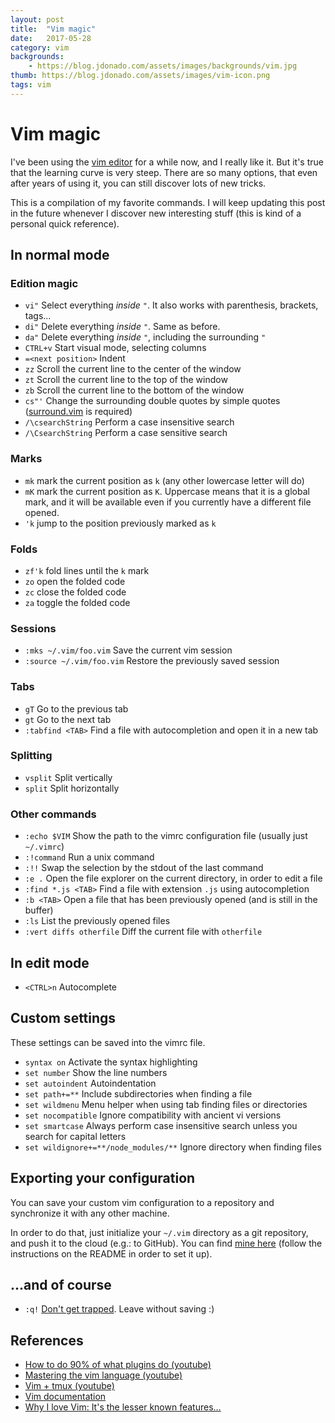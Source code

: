 ```yaml
---
layout: post
title:  "Vim magic"
date:   2017-05-28
category: vim
backgrounds:
    - https://blog.jdonado.com/assets/images/backgrounds/vim.jpg
thumb: https://blog.jdonado.com/assets/images/vim-icon.png
tags: vim
---
```


# Vim magic

I've been using the [vim editor](http://www.vim.org) for a while now, and I really like it.
But it's true that the learning curve is very steep. There are so many options, that even
after years of using it, you can still discover lots of new tricks.

This is a compilation of my favorite commands. I will keep updating this post in the future
whenever I discover new interesting stuff (this is kind of a personal quick reference).

## In normal mode

### Edition magic

- `vi"` Select everything *inside* `"`. It also works with parenthesis, brackets, tags...
- `di"` Delete everything *inside* `"`. Same as before.
- `da"` Delete everything *inside* `"`, including the surrounding `"`
- `CTRL+v` Start visual mode, selecting columns
- `=<next position>` Indent
- `zz` Scroll the current line to the center of the window
- `zt` Scroll the current line to the top of the window
- `zb` Scroll the current line to the bottom of the window
- `cs"'` Change the surrounding double quotes by simple quotes
([surround.vim](http://www.vim.org/scripts/script.php?script_id=1697) is required)
- `/\csearchString` Perform a case insensitive search
- `/\CsearchString` Perform a case sensitive search

### Marks

- `mk` mark the current position as `k` (any other lowercase letter will do)
- `mK` mark the current position as `K`. Uppercase means that it is a global mark,
and it will be available even if you currently have a different file opened.
- `'k` jump to the position previously marked as `k`

### Folds

- `zf'k` fold lines until the `k` mark
- `zo` open the folded code
- `zc` close the folded code
- `za` toggle the folded code

### Sessions

- `:mks ~/.vim/foo.vim` Save the current vim session
- `:source ~/.vim/foo.vim` Restore the previously saved session

### Tabs

- `gT` Go to the previous tab
- `gt` Go to the next tab
- `:tabfind <TAB>` Find a file with autocompletion and open it in a new tab

### Splitting

- `vsplit` Split vertically
- `split` Split horizontally

### Other commands

- `:echo $VIM` Show the path to the vimrc configuration file (usually just `~/.vimrc`)
- `:!command` Run a unix command
- `:!!` Swap the selection by the stdout of the last command
- `:e .` Open the file explorer on the current directory, in order to edit a file
- `:find *.js <TAB>` Find a file with extension `.js` using autocompletion
- `:b <TAB>` Open a file that has been previously opened (and is still in the buffer)
- `:ls` List the previously opened files
- `:vert diffs otherfile` Diff the current file with `otherfile`

## In edit mode

- `<CTRL>n` Autocomplete

## Custom settings

These settings can be saved into the vimrc file.

- `syntax on` Activate the syntax highlighting
- `set number` Show the line numbers
- `set autoindent` Autoindentation
- `set path+=**` Include subdirectories when finding a file
- `set wildmenu` Menu helper when using tab finding files or directories
- `set nocompatible` Ignore compatibility with ancient vi versions
- `set smartcase` Always perform case insensitive search unless you search for capital letters
- `set wildignore+=**/node_modules/**` Ignore directory when finding files

## Exporting your configuration

You can save your custom vim configuration to a repository and synchronize it with
any other machine.

In order to do that, just initialize your `~/.vim` directory as a git repository,
and push it to the cloud (e.g.: to GitHub). You can find [mine here](https://github.com/fjrd84/.vim)
(follow the instructions on the README in order to set it up).

## ...and of course

- `:q!` [Don't get trapped](https://stackoverflow.blog/2017/05/23/stack-overflow-helping-one-million-developers-exit-vim/).
Leave without saving :)

## References

- [How to do 90% of what plugins do (youtube)](https://www.youtube.com/watch?v=XA2WjJbmmoM)
- [Mastering the vim language (youtube)](https://www.youtube.com/watch?v=wlR5gYd6um0)
- [Vim + tmux (youtube)](https://www.youtube.com/watch?v=5r6yzFEXajQ&t=310s)
- [Vim documentation](http://www.vim.org/docs.php)
- [Why I love Vim: It's the lesser known features...](https://medium.freecodecamp.org/learn-linux-vim-basic-features-19134461ab85)
